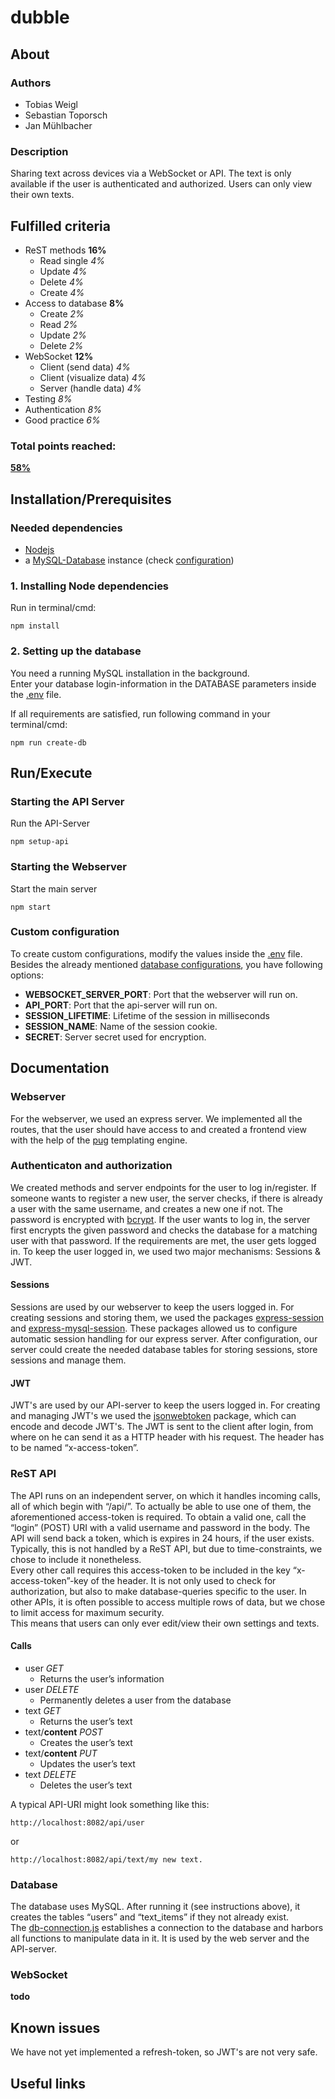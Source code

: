 # dubble
## About
### Authors
- Tobias Weigl
- Sebastian Toporsch
- Jan Mühlbacher
### Description
Sharing text across devices via a WebSocket or API. The text is only available if the user is authenticated and authorized. Users can only view their own texts.
## Fulfilled criteria
- ReST methods **16%**
    - Read single *4%*
    - Update *4%*
    - Delete *4%*
    - Create *4%*
- Access to database **8%**
    - Create *2%*
    - Read *2%*
    - Update *2%*
    - Delete *2%*
- WebSocket **12%**
    - Client (send data) *4%*
    - Client (visualize data) *4%*
    - Server (handle data) *4%*
- Testing *8%*
- Authentication *8%*
- Good practice *6%*
### Total points reached:
<ins>**58%**</ins>
## Installation/Prerequisites
### Needed dependencies
* [Nodejs](https://nodejs.org/en/)
* a [MySQL-Database](https://www.mysql.com/) instance (check [configuration](#2-setting-up-the-database))
### 1. Installing Node dependencies
Run in terminal/cmd:
```bs
npm install
```
### 2. Setting up the database
You need a running MySQL installation in the background.<br>
Enter your database login-information in the DATABASE parameters inside the [.env](config/.env) file.

If all requirements are satisfied, run following command in your terminal/cmd: 
```bs
npm run create-db
```
## Run/Execute
### Starting the API Server
Run the API-Server
```bs
npm setup-api
```
### Starting the Webserver
Start the main server
```bs
npm start
```
### Custom configuration
To create custom configurations, modify the values inside the [.env](config/.env) file.
Besides the already mentioned [database configurations](#2-setting-up-the-database), you have following options:
* **WEBSOCKET_SERVER_PORT**: Port that the webserver will run on.
* **API_PORT**: Port that the api-server will run on.
* **SESSION_LIFETIME**: Lifetime of the session in milliseconds
* **SESSION_NAME**: Name of the session cookie.
* **SECRET**: Server secret used for encryption.
## Documentation
### Webserver
For the webserver, we used an express server. We implemented all the routes, that the user should have access to and created a frontend view with the help of the [pug](https://pugjs.org/api/getting-started.html) templating engine.
### Authenticaton and authorization
We created methods and server endpoints for the user to log in/register. If someone wants to register a new user, the server checks, if there is already a user with the same username, and creates a new one if not. The password is encrypted with [bcrypt](https://www.npmjs.com/package/bcrypt). If the user wants to log in, the server first encrypts the given password and checks the database for a matching user with that password. If the requirements are met, the user gets logged in. To keep the user logged in, we used two major mechanisms: Sessions & JWT.
#### Sessions
Sessions are used by our webserver to keep the users logged in. For creating sessions and storing them, we used the packages [express-session](https://www.npmjs.com/package/express-session) and [express-mysql-session](https://www.npmjs.com/package/express-mysql-session). These packages allowed us to configure automatic session handling for our express server. After configuration, our server could create the needed database tables for storing sessions, store sessions and manage them.
#### JWT
JWT's are used by our API-server to keep the users logged in. For creating and managing JWT's we used the [jsonwebtoken](https://www.npmjs.com/package/jsonwebtoken) package, which can encode and decode JWT's. The JWT is sent to the client after login, from where on he can send it as a HTTP header with his request. The header has to be named “x-access-token”.
### ReST API
The API runs on an independent server, on which it handles incoming calls, all of which begin with “/api/”. To actually be able to use one of them, the aforementioned access-token is required. To obtain a valid one, call the “login” (POST) URI with a valid username and password in the body. The API will send back a token, which is expires in 24 hours, if the user exists. <br>
Typically, this is not handled by a ReST API, but due to time-constraints, we chose to include it nonetheless. <br>
Every other call requires this access-token to be included in the key “x-access-token”-key of the header. It is not only used to check for authorization, but also to make database-queries specific to the user. In other APIs, it is often possible to access multiple rows of data, but we chose to limit access for maximum security. <br>
This means that users can only ever edit/view their own settings and texts.
#### Calls
- user *GET*
    - Returns the user’s information
- user *DELETE*
    - Permanently deletes a user from the database
- text *GET*
    - Returns the user’s text
- text/**content** *POST*
    - Creates the user’s text
- text/**content** *PUT*
    - Updates the user’s text
- text *DELETE*
    - Deletes the user’s text

A typical API-URI might look something like this:
```
http://localhost:8082/api/user
```
or
```
http://localhost:8082/api/text/my new text.
```
### Database
The database uses MySQL. After running it (see instructions above), it creates the tables “users” and “text_items” if they not already exist. <br>
The [db-connection.js](util/db-connection.js) establishes a connection to the database and harbors all functions to manipulate data in it. It is used by the web server and the API-server.
### WebSocket
**todo**
## Known issues
We have not yet implemented a refresh-token, so JWT's are not very safe.
## Useful links
